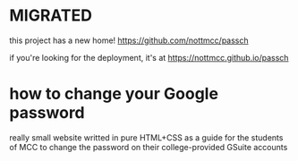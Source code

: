 # MIGRATED

this project has a new home!
<https://github.com/nottmcc/passch>

if you're looking for the deployment,
it's at <https://nottmcc.github.io/passch>

# how to change your Google password

really small website writted in pure HTML+CSS
as a guide for the students of MCC to change
the password on their college-provided GSuite
accounts
